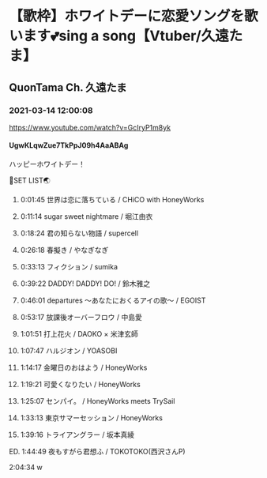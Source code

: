 # 【歌枠】ホワイトデーに恋愛ソングを歌います💕sing a song【Vtuber/久遠たま】

## QuonTama Ch. 久遠たま

### 2021-03-14 12:00:08

https://www.youtube.com/watch?v=GcIryP1m8yk

#### UgwKLqwZue7TkPpJ09h4AaABAg

ハッピーホワイトデー！



🥚SET LIST🌏



01. 0:01:45 世界は恋に落ちている / CHiCO with HoneyWorks

02. 0:11:14 sugar sweet nightmare / 堀江由衣

03. 0:18:24 君の知らない物語 / supercell

04. 0:26:18 春擬き / やなぎなぎ

05. 0:33:13 フィクション / sumika

06. 0:39:22 DADDY! DADDY! DO! / 鈴木雅之

07. 0:46:01 departures ～あなたにおくるアイの歌～ / EGOIST

08. 0:53:17 放課後オーバーフロウ / 中島愛

09. 1:01:51 打上花火 / DAOKO × 米津玄師

10. 1:07:47 ハルジオン / YOASOBI

11. 1:14:17 金曜日のおはよう /  HoneyWorks

12. 1:19:21 可愛くなりたい / HoneyWorks

13. 1:25:07 センパイ。 / HoneyWorks meets TrySail

14. 1:33:13 東京サマーセッション / HoneyWorks

15. 1:39:16 トライアングラー / 坂本真綾

ED. 1:44:49 夜もすがら君想ふ / TOKOTOKO(西沢さんP)



2:04:34 w

